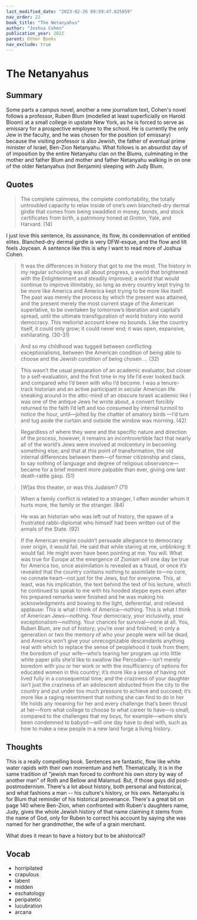 ```yaml
---
last_modified_date: "2023-02-26 09:59:47.825059"
nav_order: 22
book_title: "The Netanyahus"
author: "Joshua Cohen"
publication_year: 2022
parent: Other Books
nav_exclude: true
---
```


# The Netanyahus

## Summary
Some parts a campus novel, another a new journalism text, Cohen's novel follows a professor, Ruben Blum (modelled at least superficially on Harold Bloom) at a small college in upstate New York, as he is forced to serve as emissary for a prospective employee to the school. He is currently the only Jew in the faculty, and he was chosen for the position (of emissary) because the visiting professor is also Jewish, the father of eventual prime minister of Israel, Ben-Zion Netanyahu. What follows is an absurdist day of of imposition by the entire Netanyahu clan on the Blums, culminating in the mother and father Blum and mother and father Netanyahu walking in on one of the older Netanyahus (not Benjamin) sleeping with Judy Blum.

## Quotes
> The complete calmness, the complete comfortability, the totally untroubled capacity to relax inside of one’s own blanched-dry dermal girdle that comes from being swaddled in money, bonds, and stock certificates from birth, a patrimony honed at Groton, Yale, and Harvard. (14)

I just love this sentence, its assonance, its flow, its condemnation of entitled elites. Blanched-dry dermal girdle is very DFW-esque, and the flow and lilt feels Joycean. A sentence like this is why I want to read more of Joshua Cohen.

> It was the differences in history that got to me the most. The history in my regular schooling was all about progress, a world that brightened with the Enlightenment and steadily improved; a world that would continue to improve illimitably, so long as every country kept trying to be more like America and America kept trying to be more like itself. The past was merely the process by which the present was attained, and the present merely the most current stage of the American superlative, to be overtaken by tomorrow’s liberation and capital’s spread, until the ultimate transfiguration of world history into world democracy. This meliorist account knew no bounds. Like the country itself, it could only grow; it could never end; it was open, expansive, exhilarating. (30-31)

> And so my childhood was tugged between conflicting exceptionalisms, between the American condition of being able to choose and the Jewish condition of being chosen ... (32)

> This wasn’t the usual preparation of an academic evaluator, but closer to a self-evaluation, and the first time in my life I’d ever looked back and compared who I’d been with who I’d become. I was a tenure-track historian and an active participant in secular American life sneaking around in the attic-mind of an obscure Israeli academic like I was one of the antique Jews he wrote about, a convert forcibly returned to the faith I’d left and too consumed by internal turmoil to notice the hour, until—jolted by the chatter of amatory birds —I’d turn and tug aside the curtain and outside the window was morning. (42)

> Regardless of where they were and the specific nature and direction of the process, however, it remains an incontrovertible fact that nearly all of the world’s Jews were involved at midcentury in becoming something else; and that at this point of transformation, the old internal differences between them—of former citizenship and class, to say nothing of language and degree of religious observance—became for a brief moment more palpable than ever, giving one last death-rattle gasp. (51)

> [W]as this theater, or was this Judaism? (71)

> When a family conflict is related to a stranger, I often wonder whom it hurts more, the family or the stranger. (84)

> He was an historian who was left out of history, the spawn of a frustrated rabbi-diplomat who himself had been written out of the annals of the State. (92)

> If the American empire couldn’t persuade allegiance to democracy over origin, it would fail. He said that while staring at me, unblinking: It would fail. He might even have been pointing at me: You will. What was true for Europe at the emergence of Zionism will one day be true for America too, once assimilation is revealed as a fraud, or once it’s revealed that the country contains nothing to assimilate to—no core, no connate heart—not just for the Jews, but for everyone. This, at least, was his implication, the text behind the text of his lecture, which he continued to speak to me with his hooded steppe eyes even after his prepared remarks were finished and he was making his acknowledgments and bowing to the light, deferential, and relieved applause: This is what I think of America—nothing. This is what I think of American Jews—nothing. Your democracy, your inclusivity, your exceptionalism—nothing. Your chances for survival—none at all. You, Ruben Blum, are out of history; you’re over and finished; in only a generation or two the memory of who your people were will be dead, and America won’t give your unrecognizable descendants anything real with which to replace the sense of peoplehood it took from them; the boredom of your wife—who’s tearing her program up into little white paper pills she’d like to swallow like Percodan— isn’t merely boredom with you or her work or with the insufficiency of options for educated women in this country; it’s more like a sense of having not lived fully in a consequential time; and the craziness of your daughter isn’t just the craziness of an adolescent abducted from the city to the country and put under too much pressure to achieve and succeed; it’s more like a raging resentment that nothing she can find to do in her life holds any meaning for her and every challenge that’s been thrust at her—from what college to choose to what career to have—is small, compared to the challenges that my boys, for example—whom she’s been condemned to babysit—will one day have to deal with, such as how to make a new people in a new land forge a living history.

## Thoughts
This is a really compelling book. Sentences are fantastic, flow like white water rapids with their own momentum and heft. Thematically, it is in the same tradition of "jewish man forced to confront his own story by way of another man" of Roth and Bellow and Malamud. But, if those guys did post-postmodernism. There's a lot about history, both personal and historical, and what fashions a man -- his culture's history, or his own. Netanyahu is for Blum that reminder of his historical provenance. There's a great bit on page 140 where Ben-Zion, when confronted with Ruben's daughters name, Judy, gives the whole Jewish history of that name claiming it stems from the name of God, only for Ruben to correct his account by saying she was named for her grandmother, the wife of a grain merchant.

What does it mean to have a history but to be ahistorical?

## Vocab
- horripilated
- crapulous
- labent
- midden
- eschatology
- peripatetic
- lucubration
- arcana
